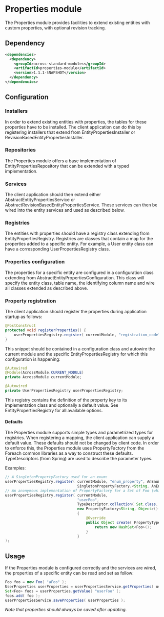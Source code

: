 # Properties module

The Properties module provides facilities to extend existing entities with custom properties, with optional revision tracking.

## Dependency

```xml
<dependencies>
  <dependency>
    <groupId>across-standard-modules</groupId>
    <artifactId>properties-module</artifactId>
    <version>1.1.1-SNAPSHOT</version>
  </dependency>
</dependencies>
```

## Configuration
### Installers
In order to extend existing entities with properties, the tables for these properties have to be installed. 
The client application can do this by registering installers that extend from EntityPropertiesInstaller or RevisionBasedEntityPropertiesInstaller.

### Repositories
The Properties module offers a base implementation of EntityPropertiesRepository that can be extended with a typed implementation.

### Services
The client application should then extend either AbstractEntityPropertiesService or AbstractRevisionBasedEntityPropertiesService. 
These services can then be wired into the entity services and used as described below.

### Registries
The entities with properties should have a registry class extending from EntityPropertiesRegistry.
Registries are classes that contain a map for the properties added to a specific entity. 
For example, a User entity class can have a corresponding UserPropertiesRegistry class.

### Properties configuration
The properties for a specific entity are configured in a configuration class extending from AbstractEntityPropertiesConfiguration.
This class will specify the entity class, table name, the identifying column name and wire all classes extended as described above.

### Property registration
The client application should register the properties during application startup as follows:
```java
@PostConstruct
protected void registerProperties() {
    userPropertiesRegistry.register( currentModule, "registration_code", String.class );
}
```
This snippet should be contained in a configuration class and autowire the current module and the specific EntityPropertiesRegistry for which this configuration is happening:
```java
@Autowired
@Module(AcrossModule.CURRENT_MODULE)
private AcrossModule currentModule;

@Autowired
private UserPropertiesRegistry userPropertiesRegistry;
```

This registry contains the definition of the property key to its implementation class and optionally a default value. 
See EntityPropertiesRegistry for all available options.

#### Defaults
The Properties module supports simple types and parametrized types for registries. When registering a mapping, the client application can supply a default value.
These defaults should not be changed by client code. In order to enforce this, the Properties module uses PropertyFactory from the Foreach common libraries as a way to construct these defaults.
TypeDescriptors (from Spring) are used to describe the parameter types.

Examples:
```java
// A SingletonPropertyFactory used for an enum:
userPropertiesRegistry.register( currentModule, "enum_property", AnEnum.class,
                                 SingletonPropertyFactory.<String, AnEnum>forValue( AnEnum.SOME_VALUE ) );
// An anonymous implementation of PropertyFactory for a Set of Foo (which is an entity):
userPropertiesRegistry.register( currentModule,
                                 "userFoo",
                                 TypeDescriptor.collection( Set.class, TypeDescriptor.valueOf( Foo.class ) ),
                                 new PropertyFactory<String, Object>()
                                 {
                                     @Override
                                     public Object create( PropertyTypeRegistry registry, String propertyKey ) {
                                         return new HashSet<Foo>();
                                     }
                                 }
);
```

## Usage
If the Properties module is configured correctly and the services are wired, the properties of a specific entity can be read and set as follow:
```java
Foo foo = new Foo( "aFoo" );
UserProperties userProperties = userPropertiesService.getProperties( userId );
Set<Foo> foos = userProperties.getValue( "userFoo" );
foos.add( foo );
userPropertiesService.saveProperties( userProperties );
```
_Note that properties should always be saved after updating._